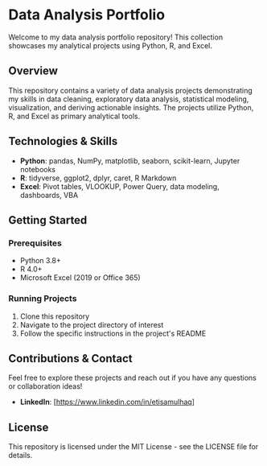 # Data Analysis Portfolio

Welcome to my data analysis portfolio repository! This collection showcases my analytical projects using Python, R, and Excel.

## Overview

This repository contains a variety of data analysis projects demonstrating my skills in data cleaning, exploratory data analysis, statistical modeling, visualization, and deriving actionable insights. The projects utilize Python, R, and Excel as primary analytical tools.

## Technologies & Skills

- **Python**: pandas, NumPy, matplotlib, seaborn, scikit-learn, Jupyter notebooks
- **R**: tidyverse, ggplot2, dplyr, caret, R Markdown
- **Excel**: Pivot tables, VLOOKUP, Power Query, data modeling, dashboards, VBA

## Getting Started

### Prerequisites
- Python 3.8+
- R 4.0+
- Microsoft Excel (2019 or Office 365)

### Running Projects
1. Clone this repository
2. Navigate to the project directory of interest
3. Follow the specific instructions in the project's README

## Contributions & Contact

Feel free to explore these projects and reach out if you have any questions or collaboration ideas!

- **LinkedIn**: [https://www.linkedin.com/in/etisamulhaq]

## License

This repository is licensed under the MIT License - see the LICENSE file for details.
